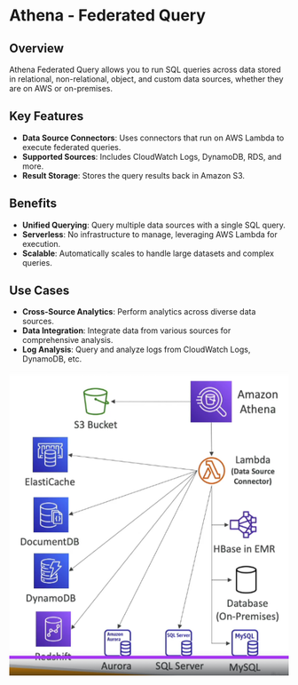 # Athena - Federated Query

## Overview
Athena Federated Query allows you to run SQL queries across data stored in relational, non-relational, object, and custom data sources, whether they are on AWS or on-premises.

## Key Features
- **Data Source Connectors**: Uses connectors that run on AWS Lambda to execute federated queries.
- **Supported Sources**: Includes CloudWatch Logs, DynamoDB, RDS, and more.
- **Result Storage**: Stores the query results back in Amazon S3.

## Benefits
- **Unified Querying**: Query multiple data sources with a single SQL query.
- **Serverless**: No infrastructure to manage, leveraging AWS Lambda for execution.
- **Scalable**: Automatically scales to handle large datasets and complex queries.

## Use Cases
- **Cross-Source Analytics**: Perform analytics across diverse data sources.
- **Data Integration**: Integrate data from various sources for comprehensive analysis.
- **Log Analysis**: Query and analyze logs from CloudWatch Logs, DynamoDB, etc.

![Athena - Federated Query](../resources/images/athena/federated-query.png)